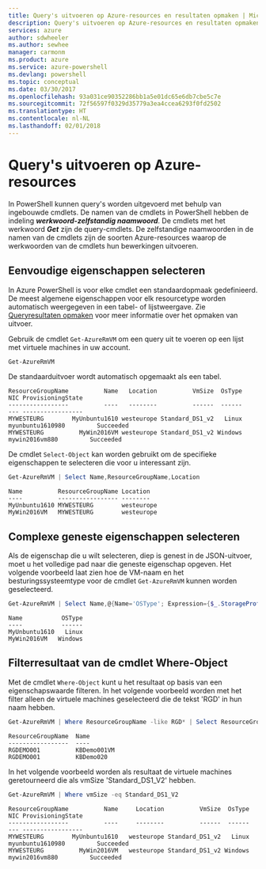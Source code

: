 ```yaml
---
title: Query's uitvoeren op Azure-resources en resultaten opmaken | Microsoft Docs
description: Query's uitvoeren op Azure-resources en resultaten opmaken.
services: azure
author: sdwheeler
ms.author: sewhee
manager: carmonm
ms.product: azure
ms.service: azure-powershell
ms.devlang: powershell
ms.topic: conceptual
ms.date: 03/30/2017
ms.openlocfilehash: 93a031ce90352286bb1a5e01dc65e6db7cbe5c7e
ms.sourcegitcommit: 72f56597f0329d35779a3ea4ccea6293f0fd2502
ms.translationtype: HT
ms.contentlocale: nl-NL
ms.lasthandoff: 02/01/2018
---
```

# <a name="querying-for-azure-resources"></a>Query's uitvoeren op Azure-resources

In PowerShell kunnen query's worden uitgevoerd met behulp van ingebouwde cmdlets. De namen van de cmdlets in PowerShell hebben de indeling **_werkwoord-zelfstandig naamwoord_**. De cmdlets met het werkwoord **_Get_** zijn de query-cmdlets. De zelfstandige naamwoorden in de namen van de cmdlets zijn de soorten Azure-resources waarop de werkwoorden van de cmdlets hun bewerkingen uitvoeren.


## <a name="selecting-simple-properties"></a>Eenvoudige eigenschappen selecteren

In Azure PowerShell is voor elke cmdlet een standaardopmaak gedefinieerd. De meest algemene eigenschappen voor elk resourcetype worden automatisch weergegeven in een tabel- of lijstweergave. Zie [Queryresultaten opmaken](formatting-output.md) voor meer informatie over het opmaken van uitvoer.

Gebruik de cmdlet `Get-AzureRmVM` om een query uit te voeren op een lijst met virtuele machines in uw account.

```powershell
Get-AzureRmVM
```

De standaarduitvoer wordt automatisch opgemaakt als een tabel.

```
ResourceGroupName          Name   Location          VmSize  OsType              NIC ProvisioningState
-----------------          ----   --------          ------  ------              --- -----------------
MYWESTEURG        MyUnbuntu1610 westeurope Standard_DS1_v2   Linux myunbuntu1610980         Succeeded
MYWESTEURG          MyWin2016VM westeurope Standard_DS1_v2 Windows   mywin2016vm880         Succeeded
```

De cmdlet `Select-Object` kan worden gebruikt om de specifieke eigenschappen te selecteren die voor u interessant zijn.

```powershell
Get-AzureRmVM | Select Name,ResourceGroupName,Location
```

```
Name          ResourceGroupName Location
----          ----------------- --------
MyUnbuntu1610 MYWESTEURG        westeurope
MyWin2016VM   MYWESTEURG        westeurope
```

## <a name="selecting-complex-nested-properties"></a>Complexe geneste eigenschappen selecteren

Als de eigenschap die u wilt selecteren, diep is genest in de JSON-uitvoer, moet u het volledige pad naar die geneste eigenschap opgeven. Het volgende voorbeeld laat zien hoe de VM-naam en het besturingssysteemtype voor de cmdlet `Get-AzureRmVM` kunnen worden geselecteerd.

```powershell
Get-AzureRmVM | Select Name,@{Name='OSType'; Expression={$_.StorageProfile.OSDisk.OSType}}
```

```
Name           OSType
----           ------
MyUnbuntu1610   Linux
MyWin2016VM   Windows
```

## <a name="filter-result-using-the-where-object-cmdlet"></a>Filterresultaat van de cmdlet Where-Object

Met de cmdlet `Where-Object` kunt u het resultaat op basis van een eigenschapswaarde filteren. In het volgende voorbeeld worden met het filter alleen de virtuele machines geselecteerd die de tekst 'RGD' in hun naam hebben.

```powershell
Get-AzureRmVM | Where ResourceGroupName -like RGD* | Select ResourceGroupName,Name
```

```
ResourceGroupName  Name
-----------------  ----
RGDEMO001          KBDemo001VM
RGDEMO001          KBDemo020
```

In het volgende voorbeeld worden als resultaat de virtuele machines geretourneerd die als vmSize 'Standard_DS1_V2' hebben.

```powershell
Get-AzureRmVM | Where vmSize -eq Standard_DS1_V2
```

```
ResourceGroupName          Name     Location          VmSize  OsType              NIC ProvisioningState
-----------------          ----     --------          ------  ------              --- -----------------
MYWESTEURG        MyUnbuntu1610   westeurope Standard_DS1_v2   Linux myunbuntu1610980         Succeeded
MYWESTEURG          MyWin2016VM   westeurope Standard_DS1_v2 Windows   mywin2016vm880         Succeeded
```

